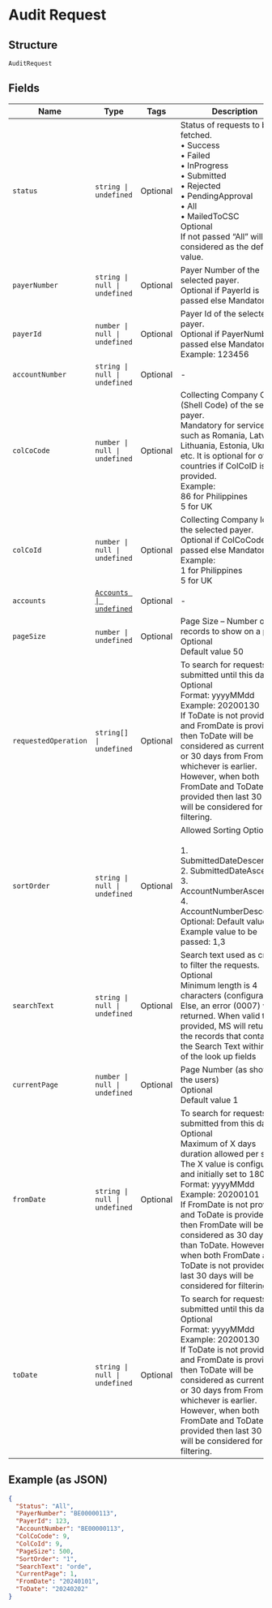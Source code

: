
# Audit Request

## Structure

`AuditRequest`

## Fields

| Name | Type | Tags | Description |
|  --- | --- | --- | --- |
| `status` | `string \| undefined` | Optional | Status of requests to be fetched.<br>•    Success<br>•    Failed<br>•    InProgress<br>•    Submitted<br>•    Rejected<br>•    PendingApproval<br>•    All<br>•    MailedToCSC<br>Optional<br>If not passed “All” will be considered as the default value. |
| `payerNumber` | `string \| null \| undefined` | Optional | Payer Number of the selected payer.<br>Optional if PayerId is passed else Mandatory |
| `payerId` | `number \| null \| undefined` | Optional | Payer Id  of the selected payer.<br>Optional if PayerNumber is passed else Mandatory<br>Example: 123456 |
| `accountNumber` | `string \| null \| undefined` | Optional | - |
| `colCoCode` | `number \| null \| undefined` | Optional | Collecting Company Code (Shell Code) of the selected payer.<br>Mandatory for serviced OUs such as Romania, Latvia, Lithuania, Estonia, Ukraine etc. It is optional for other countries if ColCoID is provided.<br>Example:<br>86 for Philippines<br>5 for UK |
| `colCoId` | `number \| null \| undefined` | Optional | Collecting Company Id  of the selected payer.<br>Optional if ColCoCode is passed else Mandatory.<br>Example:<br>1 for Philippines<br>5 for UK |
| `accounts` | [`Accounts \| undefined`](../../doc/models/accounts.md) | Optional | - |
| `pageSize` | `number \| undefined` | Optional | Page Size – Number of records to show on a page<br>Optional<br>Default value 50 |
| `requestedOperation` | `string[] \| undefined` | Optional | To search for requests submitted until this date.<br>Optional<br>Format: yyyyMMdd<br>Example: 20200130<br>If ToDate is not provided and FromDate is provided, then ToDate will be considered as current date or 30 days from FromDate, whichever is earlier. However, when both FromDate and ToDate is not provided then last 30 days will be considered for filtering. |
| `sortOrder` | `string \| null \| undefined` | Optional | Allowed Sorting Options:<br><br>1. SubmittedDateDescending<br>2. SubmittedDateAscending<br>3. AccountNumberAscending<br>4. AccountNumberDescending<br>   Optional: Default value is 1<br>   Example value to be passed: 1,3 |
| `searchText` | `string \| null \| undefined` | Optional | Search text used as criteria to filter the requests.<br>Optional<br>Minimum length is 4 characters (configurable). Else, an error (0007) will be returned. When valid text is provided, MS will return all the records that contains the Search Text within any of the look up fields |
| `currentPage` | `number \| null \| undefined` | Optional | Page Number (as shown to the users)<br>Optional<br>Default value 1 |
| `fromDate` | `string \| null \| undefined` | Optional | To search for requests submitted from this date.<br>Optional<br>Maximum of X days duration allowed per search. The X value is configurable and initially set to 180 days.<br>Format: yyyyMMdd<br>Example: 20200101<br>If FromDate is not provided and ToDate is provided, then FromDate will be considered as 30 days less than ToDate. However, when both FromDate and ToDate is not provided then last 30 days will be considered for filtering. |
| `toDate` | `string \| null \| undefined` | Optional | To search for requests submitted until this date.<br>Optional<br>Format: yyyyMMdd<br>Example: 20200130<br>If ToDate is not provided and FromDate is provided, then ToDate will be considered as current date or 30 days from FromDate, whichever is earlier. However, when both FromDate and ToDate is not provided then last 30 days will be considered for filtering. |

## Example (as JSON)

```json
{
  "Status": "All",
  "PayerNumber": "BE00000113",
  "PayerId": 123,
  "AccountNumber": "BE00000113",
  "ColCoCode": 9,
  "ColCoId": 9,
  "PageSize": 500,
  "SortOrder": "1",
  "SearchText": "orde",
  "CurrentPage": 1,
  "FromDate": "20240101",
  "ToDate": "20240202"
}
```

